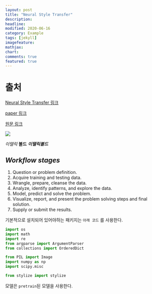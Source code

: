 ```yaml
---
layout: post
title: "Neural Style Transfer"
description: 
headline: 
modified: 2020-06-16
category: Example
tags: [jekyll]
imagefeature: 
mathjax: 
chart: 
comments: true
featured: true
---
```


# 출처

[Neural Style Transfer 링크](https://github.com/anishathalye/neural-style)

[paper 링크](https://arxiv.org/pdf/1610.07629.pdf)

[원문 링크](https://www.anishathalye.com/2015/12/19/an-ai-that-can-mimic-any-artist/)

<img src="{{ site.url }}/images/practice/tf.jpg">

*이탤릭* **볼드** ***이탤릭볼드***

## ***Workflow stages***
1. Question or problem definition.
2. Acquire training and testing data.
3. Wrangle, prepare, cleanse the data.
4. Analyze, identify patterns, and explore the data.
5. Model, predict and solve the problem.
6. Visualize, report, and present the problem solving steps and final solution.
7. Supply or submit the results.
 
기본적으로 설치되어 있어야하는 패키지는 `아래 코드` 를 사용한다.

~~~python
import os
import math
import re
from argparse import ArgumentParser
from collections import OrderedDict

from PIL import Image
import numpy as np
import scipy.misc

from stylize import stylize
~~~

모델은 `pretrain`된 모델을 사용한다.